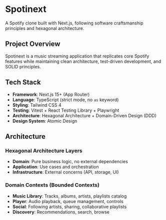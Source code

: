 # Spotinext

A Spotify clone built with Next.js, following software craftsmanship principles and hexagonal architecture.

## Project Overview

Spotinext is a music streaming application that replicates core Spotify features while maintaining clean architecture, test-driven development, and SOLID principles.

## Tech Stack

- **Framework**: Next.js 15+ (App Router)
- **Language**: TypeScript (strict mode, no `as` keyword)
- **Styling**: Tailwind CSS 4
- **Testing**: Vitest + React Testing Library + Playwright
- **Architecture**: Hexagonal Architecture + Domain-Driven Design (DDD)
- **Design System**: Atomic Design

## Architecture

### Hexagonal Architecture Layers

- **Domain**: Pure business logic, no external dependencies
- **Application**: Use cases and orchestration
- **Infrastructure**: External concerns (API, storage, UI)

### Domain Contexts (Bounded Contexts)

- **Music Library**: Tracks, albums, artists, playlists catalog
- **Player**: Audio playback, queue management, controls
- **Social**: Following artists, sharing, collaborative playlists
- **Discovery**: Recommendations, search, browse
